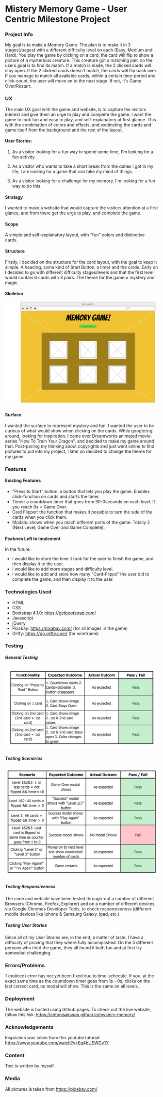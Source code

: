 # Mistery Memory Game - User Centric Milestone Project #

### Project Info ### 
My goal is to make a Memory Game. The plan is to make it in 3 stages(/pages) with a different difficulty level on each (Easy, Medium and Hard). You play the game by clicking on a card, the card will flip to show a picture of a mysterious creature. This creature got a matching pair, so the users goal is to find its match. If a match is made, the 2 clicked cards will stay open. If the 2 clicked cards doesn't match, the cards will flip back over. If you manage to match all available cards, within a certain time-period and click-count, the user will move on to the next stage. If not, it's Game Over/Restart.    

### UX ###

The main UX goal with the game and website, is to capture the visitors interest and give them an urge to play and complete the game. I want the game to look fun and easy to play, and self-explanatory at first glance. This with the combination of colors and effects, and exctincting the cards and game itself from the background and the rest of the layout. 
  
#### User Stories: ####

1.	As a visitor looking for a fun way to spend some time, I'm looking for a fun activity.  

2.	As a visitor who wants to take a short break from the duties I got in my life, I am looking for a game that can take my mind of things.

3.	As a visitor looking for a challenge for my memory, I'm looking for a fun way to do this.                 

#### Strategy ####

I wanted to make a website that would capture the visitors attention at a first glance, and from there get the urge to play, and complete the game.

#### Scope ####

A simple and self-explanatory layout, with "fun" colors and distinctive cards.

#### Structure ####

Firstly, I decided on the structure for the card layout, with the goal to keep it simple. A heading, some kind of Start Button, a timer and the cards. Early on I decided to go with different difficulty stages/levels and that the first level would contain 6 cards with 3 pairs. The theme for the game = mystery and magic. 

#### Skeleton ####

![Wireframe](./wireframe/wireframe.png)

#### Surface ####

I wanted the surface to represent mystery and fun. I wanted the user to be curious of what would show when clicking on the cards. While google:ing around, looking for inspiration, I came over Dreamworks animated movie-series "How To Train Your Dragon", and decided to make my game around that. Post-poning my thinking about copyrights and just went online to find pictures to put into my project, I later on decided to change the theme for my game.

### Features ###

#### Existing Features ####

-    "Press to Start" button: a button that lets you play the game. Enables click-function on cards and starts the timer.  
-	Timer: a countdown timer that goes from 30-0seconds on each level. If you reach 0s = Game Over. 
-	Card Flipper: the function that makes it possible to turn the side of the cards when you click them. 
-	Modals: shows when you reach different parts of the game. Totally 3 (Next Level, Game Over and Game Complete).

#### Features Left to Implement ####

In the future:
- I would like to store the time it took for the user to finish the game, and then display it to the user.
- I would like to add more stages and difficulty level. 
- I would like to add and store how many "Card-Flipps" the user did to complete the game, and then display it to the user.

### Technologies Used ###

-	HTML
-	CSS
-	Bootstrap 4.1.0: https://getbootstrap.com/
-	Javascript
-    jQuery
-	Pixabay: https://pixabay.com/ (for all images in the game)
-	Gliffy: https://go.gliffy.com/ (for wireframe)

### Testing ###

##### General Testing #####

![Wireframe](./testing-charts/general-testing.jpg)

##### Testing Scenarios #####

![Wireframe](./testing-charts/scenario-testing.jpg)

##### Testing Responsiveness #####
The code and website have been tested through-out a number of different Browsers (Chrome, Firefox, Explorer) and on a number of different devices via Google Chromes Developer Tools, to check responsiveness (different mobile devices like Iphone & Samsung Galaxy, Ipad, etc.) 

##### Testing User Stories #####
Since all of my User Stories are, in the end, a matter of taste, I have a difficulty of proving that they where fully accomplished. On the 5 different persons who tried the game, they all found it both fun and at first try somewhat challenging. 

### Errors/Problems ### 

1 (noticed) error has not yet been fixed due to time-schedule. If you, at the exact same time as the countdown timer goes from 1s - 0s, clicks on the last correct card, no modal will show. This is the same on all levels.     

### Deployment ###

The website is hosted using Github pages. To check out the live website, follow this link: https://antonisaksson.github.io/mystery-memory/
### Acknowledgements ###

Inspiration was taken from this youtube tutorial: https://www.youtube.com/watch?v=Eq4bUSWGv1Y

### Content ###

Text is written by myself.

### Media ###

All pictures is taken from https://pixabay.com/